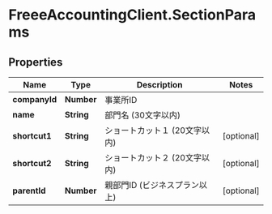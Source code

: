 # FreeeAccountingClient.SectionParams

## Properties
Name | Type | Description | Notes
------------ | ------------- | ------------- | -------------
**companyId** | **Number** | 事業所ID | 
**name** | **String** | 部門名 (30文字以内) | 
**shortcut1** | **String** | ショートカット１ (20文字以内) | [optional] 
**shortcut2** | **String** | ショートカット２ (20文字以内) | [optional] 
**parentId** | **Number** | 親部門ID (ビジネスプラン以上) | [optional] 


